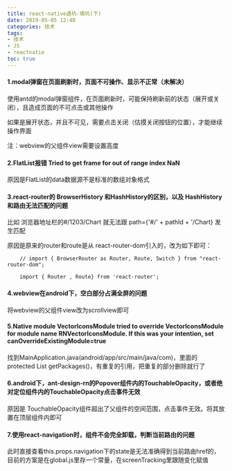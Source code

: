 ```yaml
---
title: react-native遇坑-填坑(下)
date: 2019-05-05 12:48
categories: 技术
tags: 
- 技术
- JS
- reactnatie
toc: true
---
```


#### 1.modal弹窗在页面刷新时，页面不可操作、显示不正常（未解决）

使用antd的modal弹窗组件，在页面刷新时，可能保持刷新前的状态（展开或关闭），且造成页面的不可点击或其他操作

如果是展开状态，并且不可见，需要点击关闭（估摸关闭按钮的位置），才能继续操作界面

注：webview的父组件view需要设置高度

#### 2.FlatList报错 Tried to get frame for out of range index NaN

原因是FlatList的data数据源不是标准的数组对象格式

#### 3.react-router的 BrowserHistory  和HashHistory的区别，以及 HashHistory和路由无法匹配的问题
比如 浏览器地址栏的#/1203/Chart 就无法跟 path={'#/' + pathId + '/Chart} 发生匹配

原因是原来的router和route是从 react-router-dom引入的，改为如下即可：

        // import { BrowserRouter as Router, Route, Switch } from "react-router-dom";

        import { Router , Route} from 'react-router';


#### 4.webview在android下，空白部分占满全屏的问题

将webview的父组件view改为scrollview即可

#### 5.Native module VectorIconsModule tried to override VectorIconsModule for module name RNVectorIconsModule. If this was your intention, set canOverrideExistingModule=true
找到MainApplication.java(android/app/src/main/java/com)，里面的protected List<ReactPackage> getPackages()，有重复的引用，把重复的部分删除就行了

#### 6.android下，ant-design-rn的Popover组件内的TouchableOpacity，或者绝对定位组件内的TouchableOpacity点击事件无效
原因是 TouchableOpacity组件超出了父组件的空间范围，点击事件无效。将其放置在顶层组件内即可

#### 7.使用react-navigation时，组件不会完全卸载，判断当前路由的问题

此时直接查看this.props.navigation下的state是无法准确得到当前路由href的，目前的方案是在global.js里存一个常量，在screenTracking里跟随变化赋值
